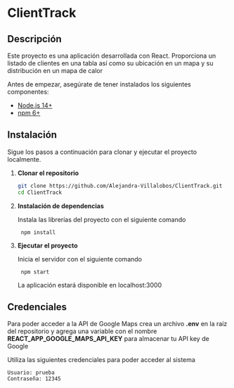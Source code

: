 # ClientTrack
## Descripción

Este proyecto es una aplicación desarrollada con React. Proporciona un listado de clientes en una tabla así como su ubicación en un mapa y su distribución en un mapa de calor

Antes de empezar, asegúrate de tener instalados los siguientes componentes:

- [Node.js 14+](https://nodejs.org/)
- [npm 6+](https://www.npmjs.com/)

## Instalación

Sigue los pasos a continuación para clonar y ejecutar el proyecto localmente.

1. **Clonar el repositorio**

   ```bash
   git clone https://github.com/Alejandra-Villalobos/ClientTrack.git
   cd ClientTrack

2. **Instalación de dependencias**

    Instala las librerías del proyecto con el siguiente comando

        npm install

2. **Ejecutar el proyecto**

    Inicia el servidor con el siguiente comando

        npm start

    La aplicación estará disponible en localhost:3000

## Credenciales
Para poder acceder a la API de Google Maps crea un archivo <b>.env</b> en la raíz del repositorio y agrega una variable con el nombre <b>REACT_APP_GOOGLE_MAPS_API_KEY</b> para almacenar tu API key de Google

Utiliza las siguientes credenciales para poder acceder al sistema

    Usuario: prueba
    Contraseña: 12345